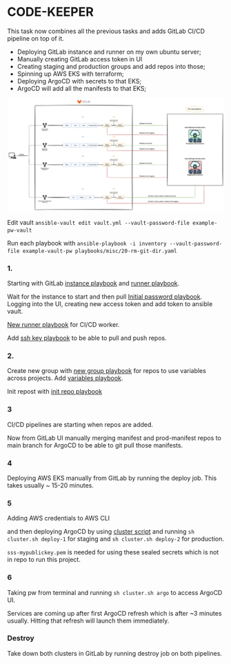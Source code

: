 # CODE-KEEPER

This task now combines all the previous tasks and adds GitLab CI/CD pipeline on top of it.

*  Deploying GitLab instance and runner on my own ubuntu server;
*  Manually creating GitLab access token in UI
*  Creating staging and production groups and add repos into those;
*  Spinning up AWS EKS with terraform;
*  Deploying ArgoCD with secrets to that EKS;
*  ArgoCD will add all the manifests to that EKS;

![graph](code-keeper.png)

Edit vault `ansible-vault edit vault.yml --vault-password-file example-pw-vault`

Run each playbook with `ansible-playbook -i inventory --vault-password-file example-vault-pw playbooks/misc/20-rm-git-dir.yaml`

### 1.

Starting with GitLab [instance playbook](ansible/playbooks/00-gitlab.yaml) and [runner playbook](ansible/playbooks/01-gitlab-runner.yaml).

Wait for the instance to start and then pull [Initial password playbook](ansible/playbooks/02-pw.yaml). Logging into the UI, creating new access token and add token to ansible vault.

[New runner playbook](ansible/playbooks/03-new-runner.yaml) for CI/CD worker.

Add [ssh key playbook](ansible/playbooks/04-add-ssh.yaml) to be able to pull and push repos.

### 2.

Create new group with [new group playbook](ansible/playbooks/git-repos/00-create-group.yaml) for repos to use variables across projects. 
Add [variables playbook](ansible/playbooks/git-repos/01-add-vars.yaml).

Init repost with [init repo playbook](ansible/playbooks/git-repos/02-init-repos.yaml)

### 3 

CI/CD pipelines are starting when repos are added. 

Now from GitLab UI manually merging manifest and prod-manifest repos to main branch for ArgoCD to be able to git pull those manifests.

### 4

Deploying AWS EKS manually from GitLab by running the deploy job. This takes usually ~ 15-20 minutes.

### 5

Adding AWS credentials to AWS CLI

 and then deploying ArgoCD by using [cluster script](argo/cluster.sh) and running `sh cluster.sh deploy-1` for staging and `sh cluster.sh deploy-2` for production.

`sss-mypublickey.pem` is needed for using these sealed secrets which is not in repo to run this project.

### 6

Taking pw from terminal and running `sh cluster.sh argo` to access ArgoCD UI.

Services are coming up after first ArgoCD refresh which is after ~3 minutes usually.
Hitting that refresh will launch them immediately.

### Destroy

Take down both clusters in GitLab by running destroy job on both pipelines.



